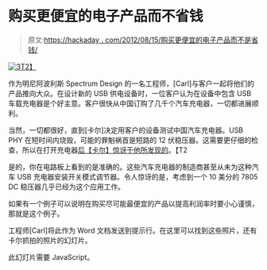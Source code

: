 # 购买更便宜的电子产品而不省钱

> 原文:[https://hackaday . com/2012/08/15/购买更便宜的电子产品而不是省钱/](https://hackaday.com/2012/08/15/buying-cheaper-electronics-and-not-saving-money/)

[![](../Images/67c0ba8dee900c88b6794b5efc0d35ab.png "3")T2】](http://hackaday.com/wp-content/uploads/2012/08/3.jpg)

作为明尼阿波利斯 Spectrum Design 的一名工程师，[Carl]与客户一起将他们的产品推向大众。在设计新的 USB 供电设备时，一位客户认为在设备中包含 USB 车载充电器是个好主意。客户很快从中国订购了几千个汽车充电器，一切都进展顺利。

当然，一切都很好，直到[卡尔]决定用客户的设备测试中国汽车充电器。USB PHY 在短时间内烧毁，可能的罪魁祸首是短路的 12 伏稳压器。这需要更仔细的检查，所以在打开充电器[后【卡尔】惊讶于他所发现的](http://hackaday.com/wp-content/uploads/2012/08/3.jpg)。【T2

是的，你在电路板上看到的是准确的。这些汽车充电器的制造商甚至从未为这种汽车 USB 充电器安装开关模式调节器。令人惊讶的是，考虑到一个 10 美分的 7805 DC 稳压器几乎已经为这个应用工作。

如果有一个例子可以说明在购买尽可能最便宜的产品以提高利润率时要小心谨慎，那就是这个例子。

工程师[Carl]将此作为 Word 文档发送到提示行。在这里可以找到这些照片，还有卡尔抓拍的照片的幻灯片。

此幻灯片需要 JavaScript。